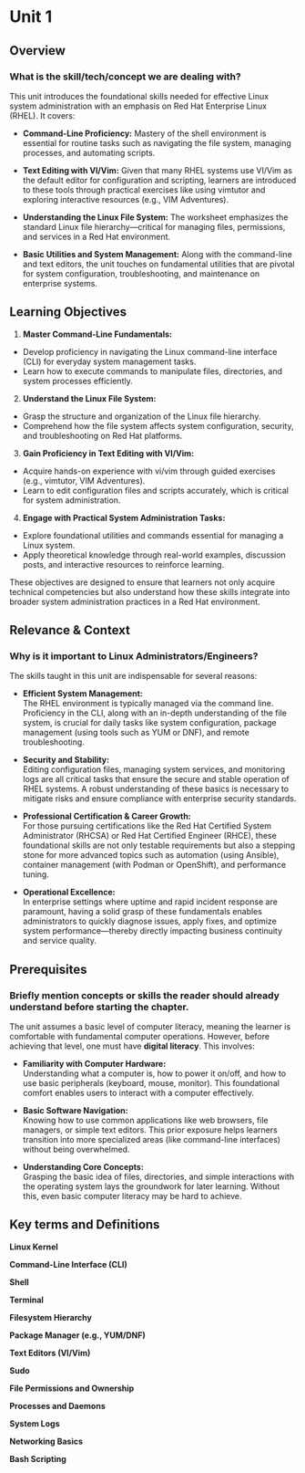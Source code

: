 # Unit 1

## Overview

### What is the skill/tech/concept we are dealing with?
This unit introduces the foundational skills needed for effective Linux system administration with an emphasis on Red Hat Enterprise Linux (RHEL). It covers:

- **Command-Line Proficiency:** Mastery of the shell environment is essential for routine tasks such as navigating the file system, managing processes, and automating scripts.

- **Text Editing with VI/Vim:** Given that many RHEL systems use VI/Vim as the default editor for configuration and scripting, learners are introduced to these tools through practical exercises like using vimtutor and exploring interactive resources (e.g., VIM Adventures).

- **Understanding the Linux File System:** The worksheet emphasizes the standard Linux file hierarchy—critical for managing files, permissions, and services in a Red Hat environment.

- **Basic Utilities and System Management:** Along with the command-line and text editors, the unit touches on fundamental utilities that are pivotal for system configuration, troubleshooting, and maintenance on enterprise systems.

## Learning Objectives

1. **Master Command-Line Fundamentals:**  
  - Develop proficiency in navigating the Linux command-line interface (CLI) for everyday system management tasks.  
  - Learn how to execute commands to manipulate files, directories, and system processes efficiently. 

2. **Understand the Linux File System:**  
  - Grasp the structure and organization of the Linux file hierarchy.  
  - Comprehend how the file system affects system configuration, security, and troubleshooting on Red Hat platforms. 

3. **Gain Proficiency in Text Editing with VI/Vim:**  
  - Acquire hands-on experience with vi/vim through guided exercises (e.g., vimtutor, VIM Adventures).  
  - Learn to edit configuration files and scripts accurately, which is critical for system administration. 

4. **Engage with Practical System Administration Tasks:**  
  - Explore foundational utilities and commands essential for managing a Linux system.  
  - Apply theoretical knowledge through real-world examples, discussion posts, and interactive resources to reinforce learning. 

These objectives are designed to ensure that learners not only acquire technical competencies but also understand how these skills integrate into broader system administration practices in a Red Hat environment.

## Relevance & Context

### Why is it important to Linux Administrators/Engineers?
The skills taught in this unit are indispensable for several reasons:

- **Efficient System Management:**  
  The RHEL environment is typically managed via the command line. Proficiency in the CLI, along with an in-depth understanding of the file system, is crucial for daily tasks like system configuration, package management (using tools such as YUM or DNF), and remote troubleshooting.

- **Security and Stability:**  
  Editing configuration files, managing system services, and monitoring logs are all critical tasks that ensure the secure and stable operation of RHEL systems. A robust understanding of these basics is necessary to mitigate risks and ensure compliance with enterprise security standards.

- **Professional Certification & Career Growth:**  
  For those pursuing certifications like the Red Hat Certified System Administrator (RHCSA) or Red Hat Certified Engineer (RHCE), these foundational skills are not only testable requirements but also a stepping stone for more advanced topics such as automation (using Ansible), container management (with Podman or OpenShift), and performance tuning.

- **Operational Excellence:**  
  In enterprise settings where uptime and rapid incident response are paramount, having a solid grasp of these fundamentals enables administrators to quickly diagnose issues, apply fixes, and optimize system performance—thereby directly impacting business continuity and service quality.

## Prerequisites

### Briefly mention concepts or skills the reader should already understand before starting the chapter.

The unit assumes a basic level of computer literacy, meaning the learner is comfortable with fundamental computer operations. However, before achieving that level, one must have **digital literacy**. This involves:

- **Familiarity with Computer Hardware:**  
  Understanding what a computer is, how to power it on/off, and how to use basic peripherals (keyboard, mouse, monitor). This foundational comfort enables users to interact with a computer effectively.

- **Basic Software Navigation:**  
  Knowing how to use common applications like web browsers, file managers, or simple text editors. This prior exposure helps learners transition into more specialized areas (like command-line interfaces) without being overwhelmed.

- **Understanding Core Concepts:**  
  Grasping the basic idea of files, directories, and simple interactions with the operating system lays the groundwork for later learning. Without this, even basic computer literacy may be hard to achieve.

## Key terms and Definitions

**Linux Kernel**  

**Command-Line Interface (CLI)**  

**Shell**  

**Terminal**  

**Filesystem Hierarchy**  

**Package Manager (e.g., YUM/DNF)**  

**Text Editors (VI/Vim)**  

 **Sudo**  
 
 **File Permissions and Ownership**  

**Processes and Daemons**  

**System Logs**  

**Networking Basics**  

**Bash Scripting**  
